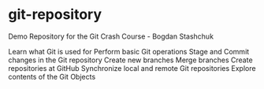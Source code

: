 # git-repository
Demo Repository for the Git Crash Course - Bogdan Stashchuk


Learn what Git is used for
Perform basic Git operations
Stage and Commit changes in the Git repository
Create new branches
Merge branches
Create repositories at GitHub
Synchronize local and remote Git repositories
Explore contents of the Git Objects
